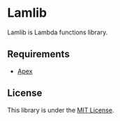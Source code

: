 # Lamlib

Lamlib is Lambda functions library.

## Requirements

- [Apex](http://apex.run/)

## License

This library is under the [MIT License](https://opensource.org/licenses/MIT).

